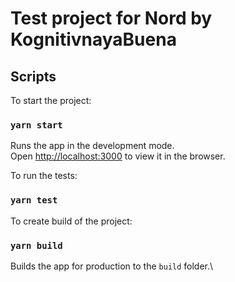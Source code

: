 # Test project for Nord by KognitivnayaBuena

## Scripts

To start the project:

### `yarn start`

Runs the app in the development mode.\
Open [http://localhost:3000](http://localhost:3000) to view it in the browser.

To run the tests:

### `yarn test`

To create build of the project:

### `yarn build`

Builds the app for production to the `build` folder.\
